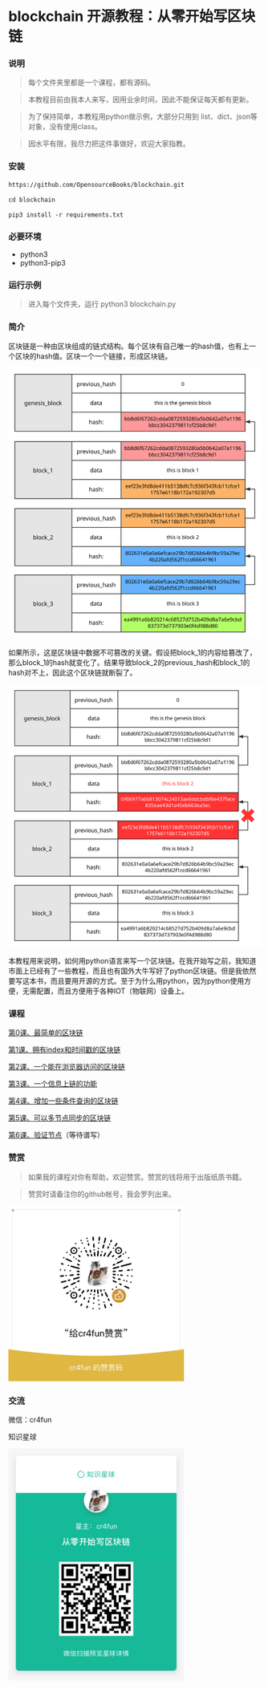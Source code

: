 # blockchain 开源教程：从零开始写区块链

### 说明

> 每个文件夹里都是一个课程，都有源码。

> 本教程目前由我本人来写，因用业余时间，因此不能保证每天都有更新。

> 为了保持简单，本教程用python做示例，大部分只用到 list、dict、json等对象，没有使用class。

> 因水平有限，我尽力把这件事做好，欢迎大家指教。

### 安装

```
https://github.com/OpensourceBooks/blockchain.git
```

```
cd blockchain
```

```
pip3 install -r requirements.txt
```

### 必要环境

* python3
* python3-pip3

### 运行示例

> 进入每个文件夹，运行 python3 blockchain.py

### 简介

区块链是一种由区块组成的链式结构。每个区块有自己唯一的hash值，也有上一个区块的hash值。区块一个一个链接，形成区块链。

![blockchain](0/blockchain.svg)

如果所示，这是区块链中数据不可篡改的关键。假设把block_1的内容给篡改了，那么block_1的hash就变化了。结果导致block_2的previous_hash和block_1的hash对不上，因此这个区块链就断裂了。

![blockchain](0/blockchain_err.svg)

本教程用来说明，如何用python语言来写一个区块链。在我开始写之前，我知道市面上已经有了一些教程，而且也有国外大牛写好了python区块链。但是我依然要写这本书，而且要用开源的方式。至于为什么用python，因为python使用方便，无需配置，而且方便用于各种IOT（物联网）设备上。

### 课程

[第0课、最简单的区块链](0/readme.md)

[第1课、拥有index和时间戳的区块链](1/readme.md)

[第2课、一个能在浏览器访问的区块链](2/readme.md)

[第3课、一个信息上链的功能](3/readme.md)

[第4课、增加一些条件查询的区块链](4/readme.md)

[第5课、可以多节点同步的区块链](5/readme.md)

[第6课、验证节点](6/readme.md)（等待谱写）

### 赞赏

> 如果我的课程对你有帮助，欢迎赞赏。赞赏的钱将用于出版纸质书籍。

> 赞赏时请备注你的github帐号，我会罗列出来。

<img src="images/wx.jpg" width="350" />

### 交流

微信：cr4fun

知识星球

<img src="images/xq.jpg" width="350" />
